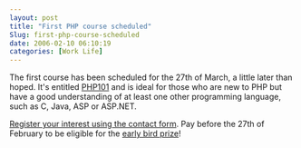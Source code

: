 ```yaml
---
layout: post
title: "First PHP course scheduled"
Slug: first-php-course-scheduled
date: 2006-02-10 06:10:19
categories: [Work Life]
---
```

The first course has been scheduled for the 27th of March, a little later than hoped. It's entitled [PHP101](http://phptraining.com.au/courses/php101/) and is ideal for those who are new to PHP but have a good understanding of at least one other programming language, such as C, Java, ASP or ASP.NET.

[Register your interest using the contact form](http://phptraining.com.au/contact/). Pay before the 27th of February to be eligible for the [early bird prize](http://phptraining.com.au/special-offers/)!
